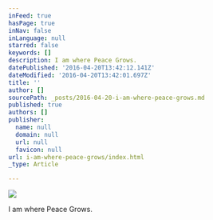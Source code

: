 ```yaml
---
inFeed: true
hasPage: true
inNav: false
inLanguage: null
starred: false
keywords: []
description: I am where Peace Grows.
datePublished: '2016-04-20T13:42:12.141Z'
dateModified: '2016-04-20T13:42:01.697Z'
title: ''
author: []
sourcePath: _posts/2016-04-20-i-am-where-peace-grows.md
published: true
authors: []
publisher:
  name: null
  domain: null
  url: null
  favicon: null
url: i-am-where-peace-grows/index.html
_type: Article

---
```

![](https://the-grid-user-content.s3-us-west-2.amazonaws.com/1abb0e8e-4c61-4a18-87df-717411c8335e.jpg)

I am where Peace Grows.